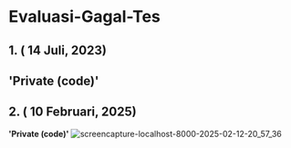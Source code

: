 # Evaluasi-Gagal-Tes

## 1. ( 14 Juli, 2023)
## **'Private (code)'**


## 2. ( 10 Februari, 2025)
 **'Private (code)'**
![screencapture-localhost-8000-2025-02-12-20_57_36](https://github.com/user-attachments/assets/be643d56-e980-4427-a2ba-ee7153ec3d24)
